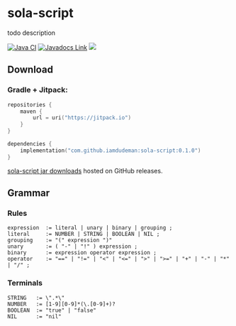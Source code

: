 # sola-script

todo description

[![Java CI](https://github.com/iamdudeman/sola-script/actions/workflows/ci_build.yml/badge.svg)](https://github.com/iamdudeman/sola-script/actions/workflows/ci_build.yml)
[![Javadocs Link](https://img.shields.io/badge/Javadocs-blue.svg)](https://iamdudeman.github.io/sola-script/)
[![](https://jitpack.io/v/iamdudeman/sola-script.svg)](https://jitpack.io/#iamdudeman/sola-script)

## Download

### Gradle + Jitpack:

```kotlin
repositories {
    maven {
        url = uri("https://jitpack.io")
    }
}

dependencies {
    implementation("com.github.iamdudeman:sola-script:0.1.0")
}
```

[sola-script jar downloads](https://github.com/iamdudeman/sola-script/releases) hosted on GitHub releases.


## Grammar

### Rules

```
expression  := literal | unary | binary | grouping ;
literal     := NUMBER | STRING | BOOLEAN | NIL ;
grouping    := "(" expression ")"
unary       := ( "-" | "!" ) expression ;
binary      := expression operator expression ;
operator    := "==" | "!=" | "<" | "<=" | ">" | ">=" | "+" | "-" | "*" | "/" ;
```

### Terminals

```
STRING   := \".*\"
NUMBER   := [1-9][0-9]*(\.[0-9]+)?
BOOLEAN  := "true" | "false"
NIL      := "nil"
```
